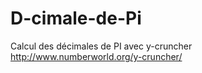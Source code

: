 # D-cimale-de-Pi

Calcul des décimales de PI avec y-cruncher 
http://www.numberworld.org/y-cruncher/
